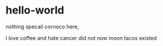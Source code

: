 # hello-world
nothing specail
cornoco here,

I love coffee and hate cancer
did not now moon tacos existed
